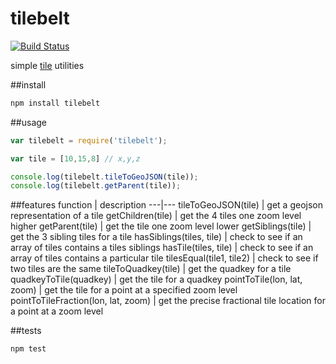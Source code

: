 tilebelt
====
[![Build Status](https://travis-ci.org/mapbox/tilebelt.svg?branch=master)](https://travis-ci.org/mapbox/tilebelt)

simple [tile](http://wiki.openstreetmap.org/wiki/Slippy_map_tilenames) utilities

##install
```bash
npm install tilebelt
```

##usage
```js
var tilebelt = require('tilebelt');

var tile = [10,15,8] // x,y,z

console.log(tilebelt.tileToGeoJSON(tile));
console.log(tilebelt.getParent(tile));
```

##features
function | description
---|---
tileToGeoJSON(tile) | get a geojson representation of a tile
getChildren(tile) | get the 4 tiles one zoom level higher
getParent(tile) | get the tile one zoom level lower
getSiblings(tile) | get the 3 sibling tiles for a tile
hasSiblings(tiles, tile) | check to see if an array of tiles contains a tiles siblings
hasTile(tiles, tile) | check to see if an array of tiles contains a particular tile
tilesEqual(tile1, tile2) | check to see if two tiles are the same
tileToQuadkey(tile) | get the quadkey for a tile
quadkeyToTile(quadkey) | get the tile for a quadkey
pointToTile(lon, lat, zoom) | get the tile for a point at a specified zoom level
pointToTileFraction(lon, lat, zoom) | get the precise fractional tile location for a point at a zoom level

##tests
```bash
npm test
```
